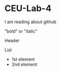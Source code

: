 # CEU-Lab-4
I am reading about github

"bold" or "italic"

Header

List 

* 1st element
* 2nd element
